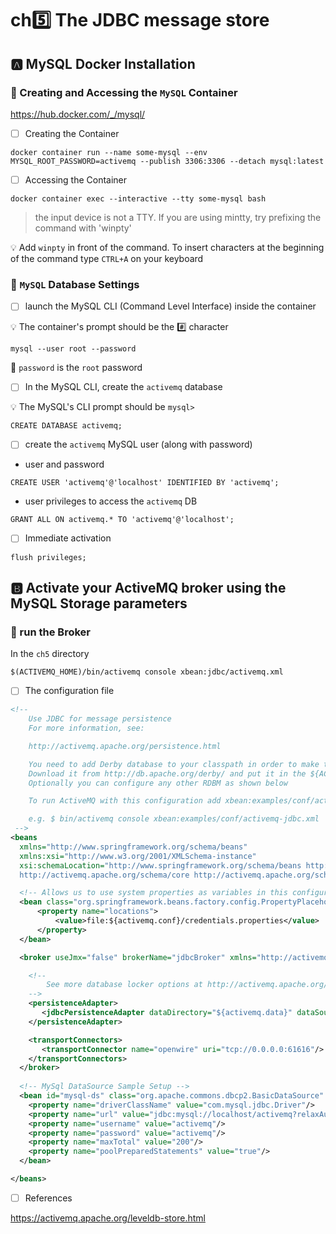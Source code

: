 # ch:five:  The JDBC message store


## :a: MySQL Docker Installation 

### :round_pushpin: Creating and Accessing the `MySQL` Container 

https://hub.docker.com/_/mysql/

- [ ] Creating the Container

```
docker container run --name some-mysql --env MYSQL_ROOT_PASSWORD=activemq --publish 3306:3306 --detach mysql:latest
```

- [ ] Accessing the Container

```
docker container exec --interactive --tty some-mysql bash
```


> the input device is not a TTY.  If you are using mintty, try prefixing the command with 'winpty' 

:bulb: Add `winpty` in front of the command. To insert characters at the beginning of the command type `CTRL+A` on your keyboard 

### :round_pushpin: `MySQL` Database Settings

- [ ] launch the MySQL CLI (Command Level Interface) inside the container

:bulb: The container's prompt should be the :hash: character

```
mysql --user root --password
```

:facepalm: `password` is the `root` password

- [ ] In the MySQL CLI, create the `activemq` database

:bulb: The MySQL's CLI prompt should be `mysql>`

```
CREATE DATABASE activemq;
```

- [ ] create the `activemq` MySQL user (along with password)


* user and password

```
CREATE USER 'activemq'@'localhost' IDENTIFIED BY 'activemq';
```

* user privileges to access the `activemq` DB

```
GRANT ALL ON activemq.* TO 'activemq'@'localhost';
```

- [ ] Immediate activation

```
flush privileges;
```

## :b: Activate your ActiveMQ broker using the MySQL Storage parameters

### :round_pushpin: run the Broker

In the `ch5` directory

```
$(ACTIVEMQ_HOME)/bin/activemq console xbean:jdbc/activemq.xml
```

- [ ] The configuration file

```xml
<!--
    Use JDBC for message persistence
    For more information, see:

    http://activemq.apache.org/persistence.html

    You need to add Derby database to your classpath in order to make this example work.
    Download it from http://db.apache.org/derby/ and put it in the ${ACTIVEMQ_HOME}/lib/optional/ folder
    Optionally you can configure any other RDBM as shown below

    To run ActiveMQ with this configuration add xbean:examples/conf/activemq-jdbc.xml to your command

    e.g. $ bin/activemq console xbean:examples/conf/activemq-jdbc.xml
 -->
<beans
  xmlns="http://www.springframework.org/schema/beans"
  xmlns:xsi="http://www.w3.org/2001/XMLSchema-instance"
  xsi:schemaLocation="http://www.springframework.org/schema/beans http://www.springframework.org/schema/beans/spring-beans.xsd
  http://activemq.apache.org/schema/core http://activemq.apache.org/schema/core/activemq-core.xsd">

  <!-- Allows us to use system properties as variables in this configuration file -->
  <bean class="org.springframework.beans.factory.config.PropertyPlaceholderConfigurer">
      <property name="locations">
          <value>file:${activemq.conf}/credentials.properties</value>
      </property>
  </bean>

  <broker useJmx="false" brokerName="jdbcBroker" xmlns="http://activemq.apache.org/schema/core">

    <!--
        See more database locker options at http://activemq.apache.org/pluggable-storage-lockers.html
    -->
    <persistenceAdapter>
       <jdbcPersistenceAdapter dataDirectory="${activemq.data}" dataSource="#mysql-ds"/>
    </persistenceAdapter>

    <transportConnectors>
       <transportConnector name="openwire" uri="tcp://0.0.0.0:61616"/>
    </transportConnectors>
  </broker>
  
  <!-- MySql DataSource Sample Setup -->
  <bean id="mysql-ds" class="org.apache.commons.dbcp2.BasicDataSource" destroy-method="close">
    <property name="driverClassName" value="com.mysql.jdbc.Driver"/>
    <property name="url" value="jdbc:mysql://localhost/activemq?relaxAutoCommit=true"/>
    <property name="username" value="activemq"/>
    <property name="password" value="activemq"/>
    <property name="maxTotal" value="200"/>
    <property name="poolPreparedStatements" value="true"/>
  </bean>

</beans> 
```


- [ ] References

https://activemq.apache.org/leveldb-store.html

